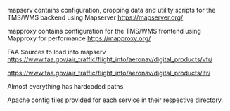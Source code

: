 mapserv contains configuration, cropping data and utility scripts for the TMS/WMS backend using Mapserver
https://mapserver.org/

mapproxy contains configuration for the TMS/WMS frontend using Mapproxy for performance
https://mapproxy.org/

FAA Sources to load into mapserv
https://www.faa.gov/air_traffic/flight_info/aeronav/digital_products/vfr/

https://www.faa.gov/air_traffic/flight_info/aeronav/digital_products/ifr/


Almost everything has hardcoded paths.

Apache config files provided for each service in their respective directory.

